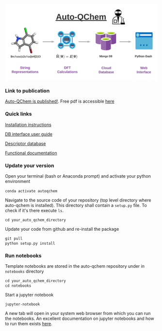 
<img src="https://github.com/beef-broccoli/misc-files/blob/9332ec68f7f798a3c2819dad9a0d2280769985ee/autoqchem.png" alt="logo" width="600" align="center"/>

### Link to publication

[Auto-QChem is published!](https://pubs.rsc.org/en/content/articlelanding/2022/re/d2re00030j#!divCitation). Free pdf is accessible [here](https://drive.google.com/file/d/1M8Ydqlk5Kbc_8WoR5dAm_JIbf2IBJTlU/view?usp=share_link)

### Quick links

[Installation instructions](https://github.com/doyle-lab-ucla/auto-qchem/blob/master/Install.md)

[DB interface user guide](https://github.com/doyle-lab-ucla/auto-qchem/blob/master/DB.md)

[Descriptor database](https://autoqchem.org)

[Functional documentation](https://doyle-lab-ucla.github.io/auto-qchem)

### Update your version

Open your terminal (bash or Anaconda prompt) and activate your python environment 

```conda activate autoqchem```

Navigate to the source code of your repository (top level directory where auto-qchem is installed). This 
directory shall contain a ```setup.py``` file. To check if it's there execute ```ls```.

```
cd your_auto_qchem_directory
```

Update your code from github and re-install the package

```
git pull
python setup.py install
```

### Run notebooks

Template notebooks are stored in the auto-qchem repository under in ```notebooks``` directory

```
cd your_auto_qchem_directory
cd notebooks
```

Start a jupyter notebook 

```
jupyter-notebook
```

A new tab will open in your system web browser from which you can run the notebooks. An excellent documentation 
on jupyter notebooks and how to run them exists
 [here](https://jupyter-notebook.readthedocs.io/en/stable/examples/Notebook/Running%20Code.html).
